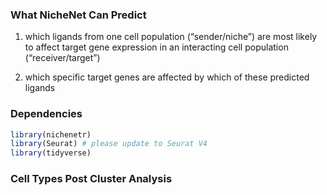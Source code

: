 

<h3>What NicheNet Can Predict</h3>

1) which ligands from one cell population (“sender/niche”) are most likely to affect target gene expression in an interacting cell population (“receiver/target”)

2) which specific target genes are affected by which of these predicted ligands

<h3>Dependencies</h3>

```R
library(nichenetr)
library(Seurat) # please update to Seurat V4
library(tidyverse)
```

<h3>Cell Types Post Cluster Analysis</h3>





